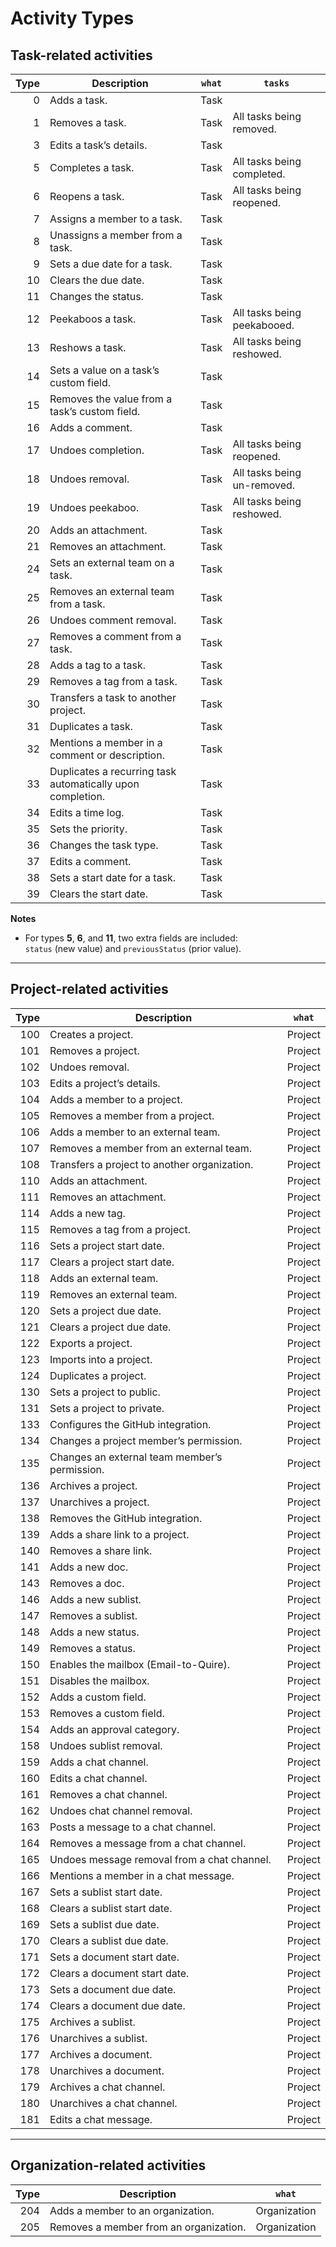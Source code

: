 # Activity Types

## Task-related activities

| Type | Description | `what` | `tasks` |
|--:|--|--|--|
| 0 | Adds a task. | Task | |
| 1 | Removes a task. | Task | All tasks being removed. |
| 3 | Edits a task’s details. | Task | |
| 5 | Completes a task. | Task | All tasks being completed. |
| 6 | Reopens a task. | Task | All tasks being reopened. |
| 7 | Assigns a member to a task. | Task | |
| 8 | Unassigns a member from a task. | Task | |
| 9 | Sets a due date for a task. | Task | |
| 10 | Clears the due date. | Task | |
| 11 | Changes the status. | Task | |
| 12 | Peekaboos a task. | Task | All tasks being peekabooed. |
| 13 | Reshows a task. | Task | All tasks being reshowed. |
| 14 | Sets a value on a task’s custom field. | Task | |
| 15 | Removes the value from a task’s custom field. | Task | |
| 16 | Adds a comment. | Task | |
| 17 | Undoes completion. | Task | All tasks being reopened. |
| 18 | Undoes removal. | Task | All tasks being un-removed. |
| 19 | Undoes peekaboo. | Task | All tasks being reshowed. |
| 20 | Adds an attachment. | Task | |
| 21 | Removes an attachment. | Task | |
| 24 | Sets an external team on a task. | Task | |
| 25 | Removes an external team from a task. | Task | |
| 26 | Undoes comment removal. | Task | |
| 27 | Removes a comment from a task. | Task | |
| 28 | Adds a tag to a task. | Task | |
| 29 | Removes a tag from a task. | Task | |
| 30 | Transfers a task to another project. | Task | |
| 31 | Duplicates a task. | Task | |
| 32 | Mentions a member in a comment or description. | Task | |
| 33 | Duplicates a recurring task automatically upon completion. | Task | |
| 34 | Edits a time log. | Task | |
| 35 | Sets the priority. | Task | |
| 36 | Changes the task type. | Task | |
| 37 | Edits a comment. | Task | |
| 38 | Sets a start date for a task. | Task | |
| 39 | Clears the start date. | Task | |

**Notes**

- For types **5**, **6**, and **11**, two extra fields are included:  
  `status` (new value) and `previousStatus` (prior value).

---

## Project-related activities

| Type | Description | `what` |
|--:|--|--|
| 100 | Creates a project. | Project |
| 101 | Removes a project. | Project |
| 102 | Undoes removal. | Project |
| 103 | Edits a project’s details. | Project |
| 104 | Adds a member to a project. | Project |
| 105 | Removes a member from a project. | Project |
| 106 | Adds a member to an external team. | Project |
| 107 | Removes a member from an external team. | Project |
| 108 | Transfers a project to another organization. | Project |
| 110 | Adds an attachment. | Project |
| 111 | Removes an attachment. | Project |
| 114 | Adds a new tag. | Project |
| 115 | Removes a tag from a project. | Project |
| 116 | Sets a project start date. | Project |
| 117 | Clears a project start date. | Project |
| 118 | Adds an external team. | Project |
| 119 | Removes an external team. | Project |
| 120 | Sets a project due date. | Project |
| 121 | Clears a project due date. | Project |
| 122 | Exports a project. | Project |
| 123 | Imports into a project. | Project |
| 124 | Duplicates a project. | Project |
| 130 | Sets a project to public. | Project |
| 131 | Sets a project to private. | Project |
| 133 | Configures the GitHub integration. | Project |
| 134 | Changes a project member’s permission. | Project |
| 135 | Changes an external team member’s permission. | Project |
| 136 | Archives a project. | Project |
| 137 | Unarchives a project. | Project |
| 138 | Removes the GitHub integration. | Project |
| 139 | Adds a share link to a project. | Project |
| 140 | Removes a share link. | Project |
| 141 | Adds a new doc. | Project |
| 143 | Removes a doc. | Project |
| 146 | Adds a new sublist. | Project |
| 147 | Removes a sublist. | Project |
| 148 | Adds a new status. | Project |
| 149 | Removes a status. | Project |
| 150 | Enables the mailbox (Email-to-Quire). | Project |
| 151 | Disables the mailbox. | Project |
| 152 | Adds a custom field. | Project |
| 153 | Removes a custom field. | Project |
| 154 | Adds an approval category. | Project |
| 158 | Undoes sublist removal. | Project |
| 159 | Adds a chat channel. | Project |
| 160 | Edits a chat channel. | Project |
| 161 | Removes a chat channel. | Project |
| 162 | Undoes chat channel removal. | Project |
| 163 | Posts a message to a chat channel. | Project |
| 164 | Removes a message from a chat channel. | Project |
| 165 | Undoes message removal from a chat channel. | Project |
| 166 | Mentions a member in a chat message. | Project |
| 167 | Sets a sublist start date. | Project |
| 168 | Clears a sublist start date. | Project |
| 169 | Sets a sublist due date. | Project |
| 170 | Clears a sublist due date. | Project |
| 171 | Sets a document start date. | Project |
| 172 | Clears a document start date. | Project |
| 173 | Sets a document due date. | Project |
| 174 | Clears a document due date. | Project |
| 175 | Archives a sublist. | Project |
| 176 | Unarchives a sublist. | Project |
| 177 | Archives a document. | Project |
| 178 | Unarchives a document. | Project |
| 179 | Archives a chat channel. | Project |
| 180 | Unarchives a chat channel. | Project |
| 181 | Edits a chat message. | Project |

---

## Organization-related activities

| Type | Description | `what` |
|--:|--|--|
| 204 | Adds a member to an organization. | Organization |
| 205 | Removes a member from an organization. | Organization |
